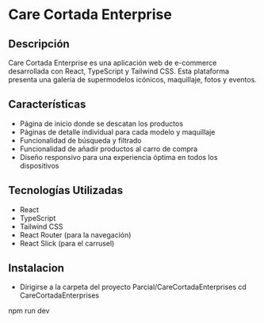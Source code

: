 # Care Cortada Enterprise

## Descripción
Care Cortada Enterprise es una aplicación web de e-commerce desarrollada con React, TypeScript y Tailwind CSS. Esta plataforma presenta una galería de supermodelos icónicos, maquillaje, fotos y eventos.

## Características
- Página de inicio donde se descatan los productos
- Páginas de detalle individual para cada modelo y maquillaje
- Funcionalidad de búsqueda y filtrado
- Funcionalidad de añadir productos al carro de compra
- Diseño responsivo para una experiencia óptima en todos los dispositivos

## Tecnologías Utilizadas
- React
- TypeScript
- Tailwind CSS
- React Router (para la navegación)
- React Slick (para el carrusel)

## Instalacion 
- Dirigirse a la carpeta del proyecto Parcial/CareCortadaEnterprises
cd CareCortadaEnterprises

npm run dev
